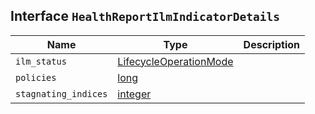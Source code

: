 ## Interface `HealthReportIlmIndicatorDetails`

| Name | Type | Description |
| - | - | - |
| `ilm_status` | [LifecycleOperationMode](./LifecycleOperationMode.md) | &nbsp; |
| `policies` | [long](./long.md) | &nbsp; |
| `stagnating_indices` | [integer](./integer.md) | &nbsp; |
